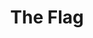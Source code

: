 ---
pid: llp263
title: The Flag
location_transcription: 
coordinates: "[-75.163487444722, 39.955075479869]"
zipcode: 
gen_neighborhood: 
neighborhood: 
outside_phl: 
age: 
age_range: 
instagram: 
image_file_name: llp_263.jpg
proposal_transcription: 
topic: Race Ethnicity
topic_summary: '0'
type: Sculpture Statue
keywords_other: flag, puerto rico
credit: 
image_labels: 
twitter: 
facebook: 
permalink: "/monuments/llp263/"
layout: item-page
---